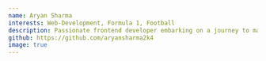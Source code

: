 ```yaml
---
name: Aryan Sharma
interests: Web-Development, Formula 1, Football
description: Passionate frontend developer embarking on a journey to master full stack development and conquer data structures & algorithms.
github: https://github.com/aryansharma2k4
image: true
---
```

